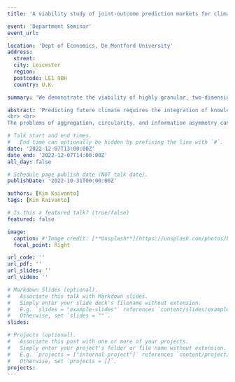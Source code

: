 ```yaml
---
title: 'A viability study of joint-outcome prediction markets for climate risk'

event: 'Department Seminar'
event_url: 

location: 'Dept of Economics, De Montford University'
address:
  street: 
  city: Leicester
  region: 
  postcode: LE1 9BH
  country: U.K.

summary: 'We demonstrate the viability of highly granular, two-dimensional (joint) outcome spaces with markets for monthly UK rainfall and temperature.'

abstract: 'Predicting future climate requires the integration of knowledge and expertise from a wide range of disciplines. The predictions must account for climate-change mitigation policies which themselves may depend on climate predictions. This interdependency, or “circularity”, means that physical climate predictions must be conditioned on emissions of greenhouse gases (GHGs). Long-range climate forecasts also suffer from information asymmetry because users cannot rely on track records to judge the skill of providers. 
<br> <br> 
The problems of aggregation, circularity, and information asymmetry can be addressed using prediction markets with joint-outcome spaces that allow simultaneous forecasts of GHG concentrations and global temperature. The viability of prediction markets with the necessary highly granular, joint-outcome spaces was tested with markets for monthly UK rainfall and temperature. The experiments demonstrate that these markets can aggregate the judgments of experts with relevant expertise, and they indicate that similarly structured markets, with longer prediction horizons, could provide a mechanism to produce credible forecasts of climate-related risks for policy making, planning, and the disclosure of these risks.' 

# Talk start and end times.
#   End time can optionally be hidden by prefixing the line with `#`.
date: '2022-12-07T13:00:00Z'
date_end: '2022-12-07T14:00:00Z'
all_day: false

# Schedule page publish date (NOT talk date).
publishDate: '2022-10-31T00:00:00Z'

authors: [Kim Kaivanto]
tags: [Kim Kaivanto]

# Is this a featured talk? (true/false)
featured: false

image: 
  caption: #'Image credit: [**Unsplash**](https://unsplash.com/photos/bzdhc5b3Bxs)'
  focal_point: Right

url_code: ''
url_pdf: ''
url_slides: ''
url_video: ''

# Markdown Slides (optional).
#   Associate this talk with Markdown slides.
#   Simply enter your slide deck's filename without extension.
#   E.g. `slides = "example-slides"` references `content/slides/example-slides.md`.
#   Otherwise, set `slides = ""`.
slides:

# Projects (optional).
#   Associate this post with one or more of your projects.
#   Simply enter your project's folder or file name without extension.
#   E.g. `projects = ["internal-project"]` references `content/project/deep-learning/index.md`.
#   Otherwise, set `projects = []`.
projects:
---
```

#


